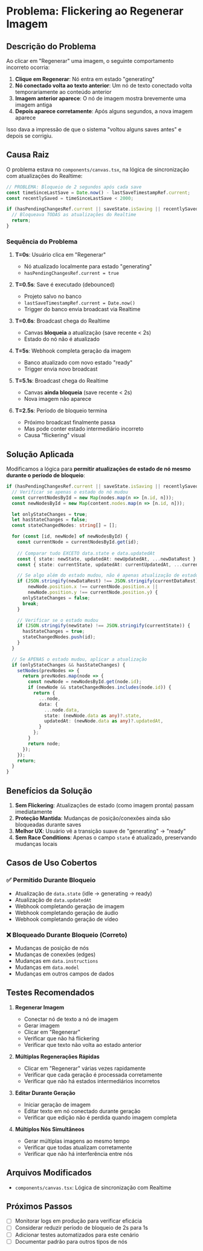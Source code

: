 # Problema: Flickering ao Regenerar Imagem

## Descrição do Problema

Ao clicar em "Regenerar" uma imagem, o seguinte comportamento incorreto ocorria:

1. **Clique em Regenerar**: Nó entra em estado "generating"
2. **Nó conectado volta ao texto anterior**: Um nó de texto conectado volta temporariamente ao conteúdo anterior
3. **Imagem anterior aparece**: O nó de imagem mostra brevemente uma imagem antiga
4. **Depois aparece corretamente**: Após alguns segundos, a nova imagem aparece

Isso dava a impressão de que o sistema "voltou alguns saves antes" e depois se corrigiu.

## Causa Raiz

O problema estava no `components/canvas.tsx`, na lógica de sincronização com atualizações do Realtime:

```typescript
// PROBLEMA: Bloqueio de 2 segundos após cada save
const timeSinceLastSave = Date.now() - lastSaveTimestampRef.current;
const recentlySaved = timeSinceLastSave < 2000;

if (hasPendingChangesRef.current || saveState.isSaving || recentlySaved) {
  // Bloqueava TODAS as atualizações do Realtime
  return;
}
```

### Sequência do Problema

1. **T=0s**: Usuário clica em "Regenerar"
   - Nó atualizado localmente para estado "generating"
   - `hasPendingChangesRef.current = true`

2. **T=0.5s**: Save é executado (debounced)
   - Projeto salvo no banco
   - `lastSaveTimestampRef.current = Date.now()`
   - Trigger do banco envia broadcast via Realtime

3. **T=0.6s**: Broadcast chega do Realtime
   - Canvas **bloqueia** a atualização (save recente < 2s)
   - Estado do nó não é atualizado

4. **T=5s**: Webhook completa geração da imagem
   - Banco atualizado com novo estado "ready"
   - Trigger envia novo broadcast

5. **T=5.1s**: Broadcast chega do Realtime
   - Canvas **ainda bloqueia** (save recente < 2s)
   - Nova imagem não aparece

6. **T=2.5s**: Período de bloqueio termina
   - Próximo broadcast finalmente passa
   - Mas pode conter estado intermediário incorreto
   - Causa "flickering" visual

## Solução Aplicada

Modificamos a lógica para **permitir atualizações de estado de nó mesmo durante o período de bloqueio**:

```typescript
if (hasPendingChangesRef.current || saveState.isSaving || recentlySaved) {
  // Verificar se apenas o estado do nó mudou
  const currentNodesById = new Map(nodes.map(n => [n.id, n]));
  const newNodesById = new Map(content.nodes.map(n => [n.id, n]));

  let onlyStateChanges = true;
  let hasStateChanges = false;
  const stateChangedNodes: string[] = [];

  for (const [id, newNode] of newNodesById) {
    const currentNode = currentNodesById.get(id);
    
    // Comparar tudo EXCETO data.state e data.updatedAt
    const { state: newState, updatedAt: newUpdatedAt, ...newDataRest } = (newNode.data || {}) as any;
    const { state: currentState, updatedAt: currentUpdatedAt, ...currentDataRest } = (currentNode.data || {}) as any;

    // Se algo além do estado mudou, não é apenas atualização de estado
    if (JSON.stringify(newDataRest) !== JSON.stringify(currentDataRest) ||
        newNode.position.x !== currentNode.position.x ||
        newNode.position.y !== currentNode.position.y) {
      onlyStateChanges = false;
      break;
    }

    // Verificar se o estado mudou
    if (JSON.stringify(newState) !== JSON.stringify(currentState)) {
      hasStateChanges = true;
      stateChangedNodes.push(id);
    }
  }

  // Se APENAS o estado mudou, aplicar a atualização
  if (onlyStateChanges && hasStateChanges) {
    setNodes(prevNodes => {
      return prevNodes.map(node => {
        const newNode = newNodesById.get(node.id);
        if (newNode && stateChangedNodes.includes(node.id)) {
          return {
            ...node,
            data: {
              ...node.data,
              state: (newNode.data as any)?.state,
              updatedAt: (newNode.data as any)?.updatedAt,
            }
          };
        }
        return node;
      });
    });
    return;
  }
}
```

## Benefícios da Solução

1. **Sem Flickering**: Atualizações de estado (como imagem pronta) passam imediatamente
2. **Proteção Mantida**: Mudanças de posição/conexões ainda são bloqueadas durante saves
3. **Melhor UX**: Usuário vê a transição suave de "generating" → "ready"
4. **Sem Race Conditions**: Apenas o campo `state` é atualizado, preservando mudanças locais

## Casos de Uso Cobertos

### ✅ Permitido Durante Bloqueio
- Atualização de `data.state` (idle → generating → ready)
- Atualização de `data.updatedAt`
- Webhook completando geração de imagem
- Webhook completando geração de áudio
- Webhook completando geração de vídeo

### ❌ Bloqueado Durante Bloqueio (Correto)
- Mudanças de posição de nós
- Mudanças de conexões (edges)
- Mudanças em `data.instructions`
- Mudanças em `data.model`
- Mudanças em outros campos de dados

## Testes Recomendados

1. **Regenerar Imagem**
   - Conectar nó de texto a nó de imagem
   - Gerar imagem
   - Clicar em "Regenerar"
   - Verificar que não há flickering
   - Verificar que texto não volta ao estado anterior

2. **Múltiplas Regenerações Rápidas**
   - Clicar em "Regenerar" várias vezes rapidamente
   - Verificar que cada geração é processada corretamente
   - Verificar que não há estados intermediários incorretos

3. **Editar Durante Geração**
   - Iniciar geração de imagem
   - Editar texto em nó conectado durante geração
   - Verificar que edição não é perdida quando imagem completa

4. **Múltiplos Nós Simultâneos**
   - Gerar múltiplas imagens ao mesmo tempo
   - Verificar que todas atualizam corretamente
   - Verificar que não há interferência entre nós

## Arquivos Modificados

- `components/canvas.tsx`: Lógica de sincronização com Realtime

## Próximos Passos

- [ ] Monitorar logs em produção para verificar eficácia
- [ ] Considerar reduzir período de bloqueio de 2s para 1s
- [ ] Adicionar testes automatizados para este cenário
- [ ] Documentar padrão para outros tipos de nós
